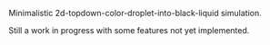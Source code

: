 Minimalistic 2d-topdown-color-droplet-into-black-liquid simulation.

Still a work in progress with some features not yet implemented.
